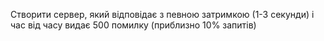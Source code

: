Створити сервер, який відповідає з певною затримкою (1-3 секунди) і час від часу видає 500 помилку (приблизно 10% запитів)